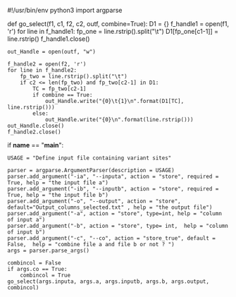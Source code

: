 #!/usr/bin/env python3
import argparse

def go_select(f1, c1, f2, c2, outf, combine=True):
    D1 = {}
    f_handle1 = open(f1, 'r')
    for line in f_handle1:
        fp_one = line.rstrip().split("\t")
        D1[fp_one[c1-1]] = line.rstrip()
    f_handle1.close()

    out_Handle = open(outf, "w")

    f_handle2 = open(f2, 'r')
    for line in f_handle2:
        fp_two = line.rstrip().split("\t")
        if c2 <= len(fp_two) and fp_two[c2-1] in D1:
            TC = fp_two[c2-1]
            if combine == True:
                out_Handle.write("{0}\t{1}\n".format(D1[TC], line.rstrip()))
            else:
                out_Handle.write("{0}\n".format(line.rstrip()))
    out_Handle.close()
    f_handle2.close()


if __name__ == "__main__":

    USAGE = "Define input file containing variant sites"

    parser = argparse.ArgumentParser(description = USAGE)
    parser.add_argument("-ia", "--inputa", action = "store", required = True, help = "the input file a")
    parser.add_argument("-ib", "--inputb", action = "store", required = True, help = "the input file b")
    parser.add_argument("-o", "--output", action = "store", default="Output_columns_selected.txt" , help = "the output file")
    parser.add_argument("-a", action = "store", type=int, help = "column of input a")
    parser.add_argument("-b", action = "store", type= int,  help = "column of input b")
    parser.add_argument("-c", "--co", action = "store_true", default = False,  help = "combine file a and file b or not ? ")
    args = parser.parse_args()

    combincol = False
    if args.co == True:
        combincol = True
    go_select(args.inputa, args.a, args.inputb, args.b, args.output,  combincol)
